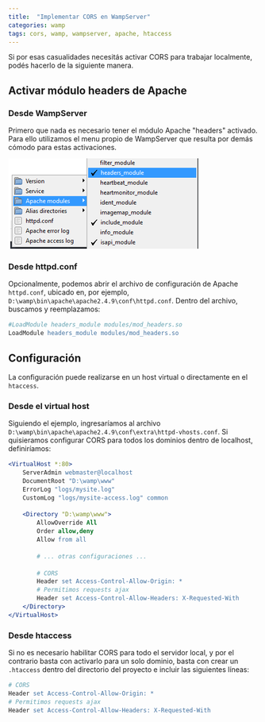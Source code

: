```yaml
---
title:  "Implementar CORS en WampServer"
categories: wamp
tags: cors, wamp, wampserver, apache, htaccess
---
```


Si por esas casualidades necesitás activar CORS para trabajar localmente, podés
hacerlo de la siguiente manera.

## Activar módulo headers de Apache

### Desde WampServer
Primero que nada es necesario tener el módulo Apache "headers" activado. Para ello
utilizamos el menu propio de WampServer que resulta por demás cómodo para estas activaciones.

![Apache headers_module](assets/Apache-headers_module.png)

### Desde httpd.conf
Opcionalmente, podemos abrir el archivo de configuración de Apache `httpd.conf`,
ubicado en, por ejemplo, `D:\wamp\bin\apache\apache2.4.9\conf\httpd.conf`.
Dentro del archivo, buscamos y reemplazamos:

```apache
#LoadModule headers_module modules/mod_headers.so
LoadModule headers_module modules/mod_headers.so
```

## Configuración
La configuración puede realizarse en un host virtual o directamente en el `htaccess`.

### Desde el virtual host
Siguiendo el ejemplo, ingresaríamos al archivo `D:\wamp\bin\apache\apache2.4.9\conf\extra\httpd-vhosts.conf`. Si quisieramos configurar CORS
para todos los dominios dentro de localhost, definiríamos:

```apache
<VirtualHost *:80>
    ServerAdmin webmaster@localhost
    DocumentRoot "D:\wamp\www"
    ErrorLog "logs/mysite.log"
    CustomLog "logs/mysite-access.log" common

    <Directory "D:\wamp\www">
        AllowOverride All
        Order allow,deny
        Allow from all

        # ... otras configuraciones ...

        # CORS
        Header set Access-Control-Allow-Origin: *
        # Permitimos requests ajax
        Header set Access-Control-Allow-Headers: X-Requested-With
    </Directory>
</VirtualHost>
```

### Desde htaccess
Si no es necesario habilitar CORS para todo el servidor local, y por el contrario
basta con activarlo para un solo dominio, basta con crear un `.htaccess` dentro
del directorio del proyecto e incluir las siguientes líneas:

```apache
# CORS
Header set Access-Control-Allow-Origin: *
# Permitimos requests ajax
Header set Access-Control-Allow-Headers: X-Requested-With
```
